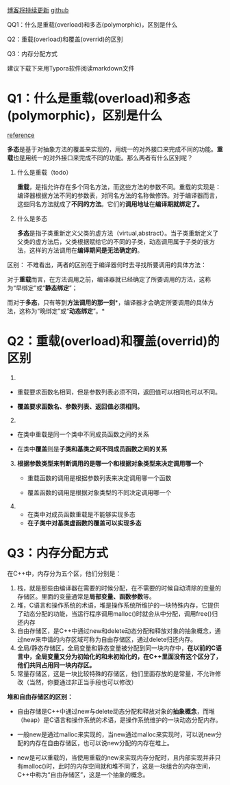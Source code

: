 [博客将持续更新](https://littlebearsama.github.io/2019/06/05/C++/cppFAQ/)
[github]([https://github.com/littlebearsama/C-plusplus-notes-chinese-/tree/master/%EF%BC%9F%E5%B8%B8%E8%A7%81%E9%97%AE%E9%A2%98](https://github.com/littlebearsama/C-plusplus-notes-chinese-/tree/master/？常见问题))

QQ1：什么是重载(overload)和多态(polymorphic)，区别是什么

Q2：重载(overload)和覆盖(overrid)的区别

Q3：内存分配方式

<!--more-->

建议下载下来用Typora软件阅读markdown文件

# Q1：什么是重载(overload)和多态(polymorphic)，区别是什么

[reference](<https://www.cnblogs.com/devilmaycry812839668/p/6362082.html>)

**多态**是基于对抽象方法的覆盖来实现的，用统一的对外接口来完成不同的功能。**重载**也是用统一的对外接口来完成不同的功能。那么两者有什么区别呢？

1. 什么是重载（todo）

   **重载**，是指允许存在多个同名方法，而这些方法的参数不同。重载的实现是：编译器根据方法不同的参数表，对同名方法的名称做修饰。对于编译器而言，这些同名方法就成了**不同的方法**。它们的**调用地址**在**编译期就绑定了。**

2. 什么是多态

   **多态**是指子类重新定义父类的虚方法（virtual,abstract）。当子类重新定义了父类的虚方法后，父类根据赋给它的不同的子类，动态调用属于子类的该方法，这样的方法调用在**编译期间是无法确定的**。

区别：
不难看出，两者的区别在于编译器何时去寻找所要调用的具体方法：

对于**重载**而言，在方法调用之前，编译器就已经确定了所要调用的方法，这称为“早绑定”或“**静态绑定**”；

而对于**多态**，只有等到**方法调用的那一刻***，编译器才会确定所要调用的具体方法，这称为“晚绑定”或“**动态绑定**”。* 

# Q2：重载(overload)和覆盖(overrid)的区别

1. 

   - 重载要求函数名相同，但是参数列表必须不同，返回值可以相同也可以不同。

   - **覆盖要求函数名、参数列表、返回值必须相同。**

     

2. 

   - 在类中重载是同一个类中不同成员函数之间的关系

   - 在类中**覆盖**则是**子类和基类之间不同成员函数之间的关系**

     

3. **根据参数类型来判断调用的是哪一个和根据对象类型来决定调用哪一个**

   - 重载函数的调用是根据参数列表来决定调用哪一个函数

   - 覆盖函数的调用是根据对象类型的不同决定调用哪一个

     

4. - 在类中对成员函数重载是不能够实现多态
   - **在子类中对基类虚函数的覆盖可以实现多态**

# Q3：内存分配方式

在C++中，内存分为五个区，他们分别是：

1. 栈，就是那些由编译器在需要的时候分配，在不需要的时候自动清除的变量的存储区。里面的变量通常是**局部变量、函数参数**等。
2. 堆，C语言和操作系统的术语，堆是操作系统所维护的一块特殊内存，它提供了动态分配的功能，当运行程序调用malloc()时就会从中分配，调用free()归还内存
3. 自由存储区，是C++中通过new和delete动态分配和释放对象的抽象概念，通过new来申请的内存区域可称为自由存储区，通过delete归还内存。
4. 全局/静态存储区，全局变量和静态变量被分配到同一块内存中，**在以前的C语言中，全局变量又分为初始化的和未初始化的，在C++里面没有这个区分了，他们共同占用同一块内存区。**
5. 常量存储区，这是一块比较特殊的存储区，他们里面存放的是常量，不允许修改（当然，你要通过非正当手段也可以修改）

**堆和自由存储区的区别：**

- 自由存储是C++中通过new与delete动态分配和释放对象的**抽象概念**，而堆（heap）是C语言和操作系统的术语，是操作系统维护的一块动态分配内存。
- 一般new是通过malloc来实现的，当new通过malloc来实现时，可以说new分配的内存在自由存储区，也可以说new分配的内存在堆上。

- new是可以重载的，当使用重载的new来实现内存分配时，且内部实现并非只有malloc()时，此时的内存空间就和堆不同了，这是一块组合的内存空间，C++中称为“自由存储区”，这是一个抽象的概念。
